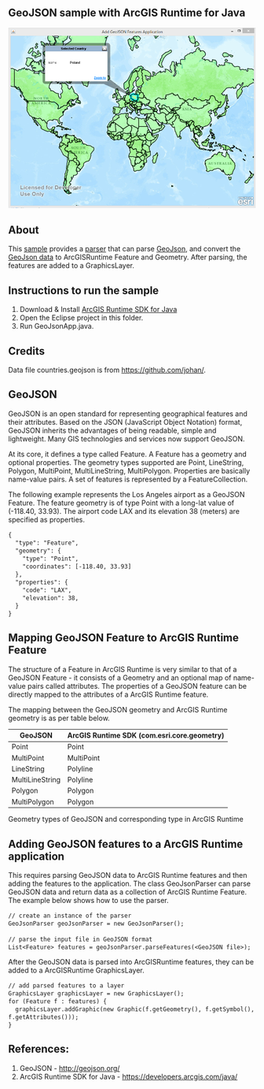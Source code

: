 ## GeoJSON sample with ArcGIS Runtime for Java

![Screenshot](/geojson/screenshot.png?raw=true "Screenshot")

## About

This [sample](/geojson/src/GeoJsonApp.java) provides a [parser](/geojson/src/GeoJsonParser.java) that can 
parse [GeoJson](http://geojson.org/), and convert the [GeoJson data](/geojson/countries.geojson) to 
ArcGISRuntime Feature and Geometry. After parsing, the features are added to a GraphicsLayer.

## Instructions to run the sample
1. Download & Install [ArcGIS Runtime SDK for Java](https://developers.arcgis.com/java/)
2. Open the Eclipse project in this folder.
3. Run GeoJsonApp.java.

## Credits
Data file countries.geojson is from https://github.com/johan/.

## GeoJSON
GeoJSON is an open standard for representing geographical features and their attributes. Based on the JSON (JavaScript Object Notation) format, GeoJSON inherits the advantages of being readable, simple and lightweight. Many GIS technologies and services now support GeoJSON.

At its core, it defines a type called Feature. A Feature has a geometry and optional properties. The geometry types supported are Point, LineString, Polygon, MultiPoint, MultiLineString, MultiPolygon. Properties are basically name-value pairs. A set of features is represented by a FeatureCollection.

The following example represents the Los Angeles airport as a GeoJSON Feature. The feature geometry is of type Point with a long-lat value of (-118.40, 33.93). The airport code LAX and its elevation 38 (meters) are specified as properties.
```
{ 
  "type": "Feature",
  "geometry": {
    "type": "Point", 
    "coordinates": [-118.40, 33.93]
  },
  "properties": {
    "code": "LAX",
    "elevation": 38,
  }
}
```

## Mapping GeoJSON Feature to ArcGIS Runtime Feature
The structure of a Feature in ArcGIS Runtime is very similar to that of a GeoJSON Feature - it consists of a Geometry and an optional map of name-value pairs called attributes. The properties of a GeoJSON feature can be directly mapped to the attributes of a ArcGIS Runtime feature. 

The mapping between the GeoJSON geometry and ArcGIS Runtime geometry is as per table below.

GeoJSON         | ArcGIS Runtime SDK (com.esri.core.geometry)
-------         | ------------------        
Point           | Point
MultiPoint      | MultiPoint
LineString      | Polyline
MultiLineString | Polyline
Polygon         | Polygon
MultiPolygon    | Polygon
  
Geometry types of GeoJSON and corresponding type in ArcGIS Runtime

## Adding GeoJSON features to a ArcGIS Runtime application
This requires parsing GeoJSON data to ArcGIS Runtime features and then adding the features to the application. 
The class GeoJsonParser can parse GeoJSON data and return data as a collection of ArcGIS Runtime Feature. The example below shows how to use the parser.

```
// create an instance of the parser
GeoJsonParser geoJsonParser = new GeoJsonParser();

// parse the input file in GeoJSON format
List<Feature> features = geoJsonParser.parseFeatures(<GeoJSON file>);
```

After the GeoJSON data is parsed into ArcGISRuntime features, they can be added to a ArcGISRuntime GraphicsLayer.

```
// add parsed features to a layer
GraphicsLayer graphicsLayer = new GraphicsLayer();
for (Feature f : features) {
  graphicsLayer.addGraphic(new Graphic(f.getGeometry(), f.getSymbol(), f.getAttributes()));
}
```

## References:
1. GeoJSON - http://geojson.org/
2. ArcGIS Runtime SDK for Java - https://developers.arcgis.com/java/


